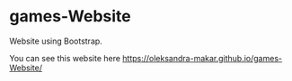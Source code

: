 # games-Website
Website using Bootstrap.



You can see this website here https://oleksandra-makar.github.io/games-Website/
